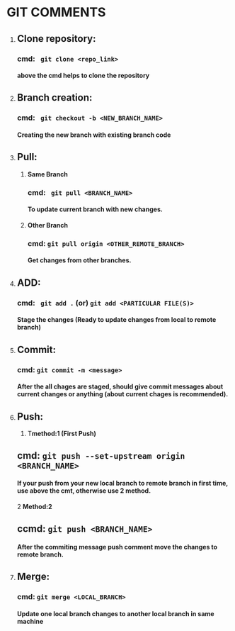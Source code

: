 # GIT COMMENTS

1. ## Clone repository:
   ### cmd: ` git clone <repo_link>` 

   #### above the cmd helps to clone the repository

2. ## Branch creation:

   ### cmd: ` git checkout -b <NEW_BRANCH_NAME>`

   #### Creating the new branch with existing branch code 

3. ## Pull:
    1. **Same Branch**
        ### cmd: ` git pull <BRANCH_NAME>`

        #### To update current branch with new changes.
    
    2. **Other Branch**
        ### cmd: `git pull origin <OTHER_REMOTE_BRANCH>`

        #### Get changes from other branches.

4. ## ADD:

    ### cmd: ` git add .` (or) `git add <PARTICULAR FILE(S)>`

    #### Stage the changes (Ready to update changes from local to remote branch)

5. ## Commit:
    ### cmd:   `git commit -m <message>`

    #### After the all chages are staged, should give commit messages about current changes or anything (about current chages is recommended).

6. ## Push:

    1. T**method:1 (First Push)**

    ## cmd: `git push --set-upstream origin <BRANCH_NAME>`

    #### If your push from your new local branch to remote branch in first time, use above the cmt, otherwise use 2 method.  

    2 **Method:2**

    ## ccmd: `git push <BRANCH_NAME>`

    #### After the commiting message push comment move the changes to remote branch.  


7. ## Merge:

    ### cmd: `git merge <LOCAL_BRANCH>`

    #### Update one local branch changes to another local branch in same machine
